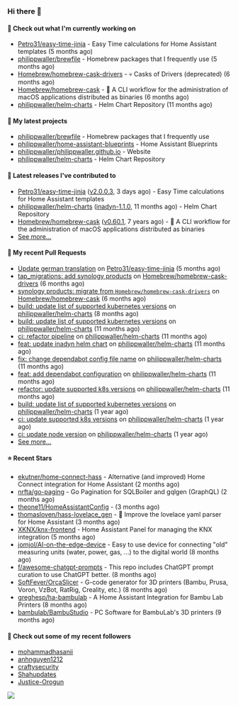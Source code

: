 ### Hi there 👋

#### 👷 Check out what I'm currently working on

- [Petro31/easy-time-jinja](https://github.com/Petro31/easy-time-jinja) - Easy Time calculations for Home Assistant templates (5 months ago)
- [philippwaller/brewfile](https://github.com/philippwaller/brewfile) - Homebrew packages that I frequently use (5 months ago)
- [Homebrew/homebrew-cask-drivers](https://github.com/Homebrew/homebrew-cask-drivers) - 💀 Casks of Drivers (deprecated) (6 months ago)
- [Homebrew/homebrew-cask](https://github.com/Homebrew/homebrew-cask) - 🍻 A CLI workflow for the administration of macOS applications distributed as binaries (6 months ago)
- [philippwaller/helm-charts](https://github.com/philippwaller/helm-charts) - Helm Chart Repository (11 months ago)

#### 🌱 My latest projects

- [philippwaller/brewfile](https://github.com/philippwaller/brewfile) - Homebrew packages that I frequently use
- [philippwaller/home-assistant-blueprints](https://github.com/philippwaller/home-assistant-blueprints) - Home Assistant Blueprints
- [philippwaller/philippwaller.github.io](https://github.com/philippwaller/philippwaller.github.io) - Website
- [philippwaller/helm-charts](https://github.com/philippwaller/helm-charts) - Helm Chart Repository

#### 🔭 Latest releases I've contributed to

- [Petro31/easy-time-jinja](https://github.com/Petro31/easy-time-jinja) ([v2.0.0.3](https://github.com/Petro31/easy-time-jinja/releases/tag/v2.0.0.3), 3 days ago) - Easy Time calculations for Home Assistant templates
- [philippwaller/helm-charts](https://github.com/philippwaller/helm-charts) ([inadyn-1.1.0](https://github.com/philippwaller/helm-charts/releases/tag/inadyn-1.1.0), 11 months ago) - Helm Chart Repository
- [Homebrew/homebrew-cask](https://github.com/Homebrew/homebrew-cask) ([v0.60.1](https://github.com/Homebrew/homebrew-cask/releases/tag/v0.60.1), 7 years ago) - 🍻 A CLI workflow for the administration of macOS applications distributed as binaries
- [See more...](https://github.com/philippwaller/philippwaller/blob/main/releases.md)

#### 🔨 My recent Pull Requests

- [Update german translation](https://github.com/Petro31/easy-time-jinja/pull/16) on [Petro31/easy-time-jinja](https://github.com/Petro31/easy-time-jinja) (5 months ago)
- [tap_migrations: add synology products](https://github.com/Homebrew/homebrew-cask-drivers/pull/3471) on [Homebrew/homebrew-cask-drivers](https://github.com/Homebrew/homebrew-cask-drivers) (6 months ago)
- [synology products: migrate from `Homebrew/homebrew-cask-drivers`](https://github.com/Homebrew/homebrew-cask/pull/146959) on [Homebrew/homebrew-cask](https://github.com/Homebrew/homebrew-cask) (6 months ago)
- [build: update list of supported kubernetes versions](https://github.com/philippwaller/helm-charts/pull/53) on [philippwaller/helm-charts](https://github.com/philippwaller/helm-charts) (8 months ago)
- [build: update list of supported kubernetes versions](https://github.com/philippwaller/helm-charts/pull/44) on [philippwaller/helm-charts](https://github.com/philippwaller/helm-charts) (11 months ago)
- [ci: refactor pipeline](https://github.com/philippwaller/helm-charts/pull/39) on [philippwaller/helm-charts](https://github.com/philippwaller/helm-charts) (11 months ago)
- [feat: update inadyn helm chart](https://github.com/philippwaller/helm-charts/pull/38) on [philippwaller/helm-charts](https://github.com/philippwaller/helm-charts) (11 months ago)
- [fix: change dependabot config file name](https://github.com/philippwaller/helm-charts/pull/32) on [philippwaller/helm-charts](https://github.com/philippwaller/helm-charts) (11 months ago)
- [feat: add dependabot configuration](https://github.com/philippwaller/helm-charts/pull/31) on [philippwaller/helm-charts](https://github.com/philippwaller/helm-charts) (11 months ago)
- [refactor: update supported k8s versions](https://github.com/philippwaller/helm-charts/pull/30) on [philippwaller/helm-charts](https://github.com/philippwaller/helm-charts) (11 months ago)
- [build: update list of supported kubernetes versions](https://github.com/philippwaller/helm-charts/pull/28) on [philippwaller/helm-charts](https://github.com/philippwaller/helm-charts) (1 year ago)
- [ci: update supported k8s versions](https://github.com/philippwaller/helm-charts/pull/27) on [philippwaller/helm-charts](https://github.com/philippwaller/helm-charts) (1 year ago)
- [ci: update node version](https://github.com/philippwaller/helm-charts/pull/26) on [philippwaller/helm-charts](https://github.com/philippwaller/helm-charts) (1 year ago)
- [See more...](https://github.com/philippwaller/philippwaller/blob/main/pull-requests.md)

#### ⭐ Recent Stars

- [ekutner/home-connect-hass](https://github.com/ekutner/home-connect-hass) - Alternative (and improved) Home Connect integration for Home Assistant (2 months ago)
- [nrfta/go-paging](https://github.com/nrfta/go-paging) - Go Pagination for SQLBoiler and gqlgen (GraphQL) (2 months ago)
- [theone11/HomeAssistantConfig](https://github.com/theone11/HomeAssistantConfig) -  (3 months ago)
- [thomasloven/hass-lovelace_gen](https://github.com/thomasloven/hass-lovelace_gen) - 🔹 Improve the lovelace yaml parser for Home Assistant (3 months ago)
- [XKNX/knx-frontend](https://github.com/XKNX/knx-frontend) - Home Assistant Panel for managing the KNX integration (5 months ago)
- [jomjol/AI-on-the-edge-device](https://github.com/jomjol/AI-on-the-edge-device) - Easy to use device for connecting &#34;old&#34; measuring units (water, power, gas, ...) to the digital world (8 months ago)
- [f/awesome-chatgpt-prompts](https://github.com/f/awesome-chatgpt-prompts) - This repo includes ChatGPT prompt curation to use ChatGPT better. (8 months ago)
- [SoftFever/OrcaSlicer](https://github.com/SoftFever/OrcaSlicer) - G-code generator for 3D printers (Bambu, Prusa, Voron, VzBot, RatRig, Creality, etc.) (8 months ago)
- [greghesp/ha-bambulab](https://github.com/greghesp/ha-bambulab) - A Home Assistant Integration for Bambu Lab Printers (8 months ago)
- [bambulab/BambuStudio](https://github.com/bambulab/BambuStudio) - PC Software for BambuLab&#39;s 3D printers (9 months ago)

#### 👯 Check out some of my recent followers

- [mohammadhasanii](https://github.com/mohammadhasanii)
- [anhnguyen1212](https://github.com/anhnguyen1212)
- [craftysecurity](https://github.com/craftysecurity)
- [Shahupdates](https://github.com/Shahupdates)
- [Justice-Orogun](https://github.com/Justice-Orogun)

![](https://hit.yhype.me/github/profile?user_id=1090452)
